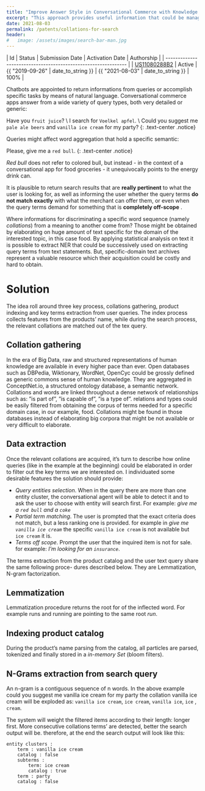 ```yaml
---
title: "Improve Answer Style in Conversational Commerce with Knowledge Graphs"
excerpt: "This approach provides useful information that could be managed by an conversational engine for corroborating search results with meaningful answers."
date: 2021-08-03 
permalink: /patents/collations-for-search
header:
#   image: /assets/images/search-bar-man.jpg
---
```

| Id                                                             | Status | Submission Date | Activation Date   | Authorship      |
| -------------------------------------------------------------- |
| [US11080288B2](https://patents.google.com/patent/US11080288B2) | Active | {{ "2019-09-26" | date_to_string }} | {{ "2021-08-03" | date_to_string }} | 100% |

Chatbots are appointed to return informations from queries or accomplish specific tasks by means of natural language. Conversational commerce apps answer from a wide variety of query types, both very detailed or generic:

Have you `fruit juice`? \\
I search for `Voelkel apfel`. \\
Could you suggest me `pale ale beers` and `vanilla ice cream` for my party?
{: .text-center .notice}

Queries might affect word aggregation that hold a specific semantic:

Please, give me a `red bull`.
{: .text-center .notice}

_Red bull_ does not refer to colored bull, but instead - in the context of a conversational app for food groceries - it unequivocally points to the energy drink can.

It is plausible to return search results that are **really pertinent** to what the user is looking for, as well as informing the user whether the query terms **do not match exactly** with what the merchant can offer them, or even when the query terms demand for something that is **completely off-scope** .

Where informations for discriminating a specific word sequence (namely _collations_) from a meaning to another come from? Those might be obtained by elaborating on huge amount of text specific for the domain of the interested topic, in this case food. By applying statistical analysis on text it is possible to extract NER that could be successively used on extracting query terms from text statements.
But, specific-domain text archives represent a valuable resource which their acquisition could be costly and hard to obtain.

# Solution
The idea roll around three key process, collations gathering, product indexing and key terms extraction from user queries. The index process collects features from the products’ name, while during the search process, the relevant collations are matched out of the tex query.

## Collation gathering
In the era of Big Data, raw and structured representations of human knowledge are available in every higher pace than ever. Open databases such as DBPedia, Wiktionary, WordNet, OpenCyc could be grossly defined as generic commons sense of human knowledge. They are aggregated in ConceptNet.io, a structured ontology database, a semantic network. Collations and words are linked throughout a dense network of relationships such as: ”is part of”, ”is capable of”, ”is a type of”. relations and types could be easily filtered from obtaining the corpus of terms needed for a specific domain case, in our example, food. Collations might be found in those databases instead of elaborating big corpora that might be not available or very difficult to elaborate.

## Data extraction
Once the relevant collations are acquired, it’s turn to describe how online queries (like in the example at the beginning) could be elaborated in order to filter out the key terms we are interested on.
I individuated some desirable features the solution should provide:
* _Query entities selection_. When in the query there are more than one entity cluster, the conversational agent will be able to detect it and to ask the user to choose with entity will search first. For example: _give me a `red bull` and a `coke`_
* _Partial term matching_. The user is prompted that the exact criteria does not match, but a less ranking one is provided. for example in _give me `vanilla ice cream`_ the specific `vanilla ice cream` is not available but `ice cream` it is.
* _Terms off scope_. Prompt the user that the inquired item is not for sale. for example: _I’m looking for an `insurance`_.

The terms extraction from the product catalog and the user text query share the same following proce- dures described below. They are  Lemmatization, N-gram factorization.

## Lemmatization
Lemmatization procedure returns the root for of the inflected word. For example runs and running are pointing to the same root _run_.

## Indexing product catalog
During the product’s name parsing from the catalog, all particles are parsed, tokenized and finally stored in a _in-memory Set_ (bloom filters).

## N-Grams extraction from search query
An n-gram is a contiguous sequence of n words. In the above example could you suggest me vanilla ice cream for my party the collation vanilla ice cream will be exploded as: `vanilla ice cream`, `ice cream`, `vanilla ice`, `ice` , `cream`.

The system will weight the filtered items according to their length: longer first. More consecutive collations terms’ are detected, better the search output will be. therefore, at the end the search output will look like this:

```
entity clusters :
	term : vanilla ice cream
	catalog : false 
	subterms :
		term: ice cream 
		catalog : true
	term : party
	catalog : false
```


